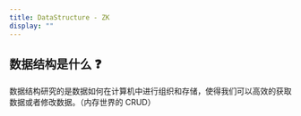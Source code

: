 ```yaml
---
title: DataStructure - ZK
display: ""
---
```


<SubNav/>

<ClientOnly>
  <Plum/>
</ClientOnly>

## 数据结构是什么 ❓

数据结构研究的是数据如何在计算机中进行组织和存储，使得我们可以高效的获取数据或者修改数据。（内存世界的 CRUD）

<ListPosts type="DataStructure"/>
